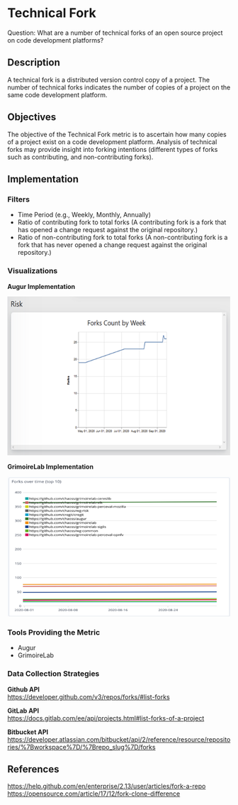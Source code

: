 # Technical Fork
Question: What are a number of technical forks of an open source project on code development platforms?

## Description
A technical fork is a distributed version control copy of a project. The number of technical forks indicates the number of copies of a project on the same code development platform.

## Objectives
The objective of the Technical Fork metric is to ascertain how many copies of a project exist on a code development platform. Analysis of technical forks may provide insight into forking intentions (different types of forks such as contributing, and non-contributing forks).

## Implementation

### Filters
* Time Period (e.g., Weekly, Monthly, Annually)  
* Ratio of contributing fork to total forks (A contributing fork is a fork that has opened a change request against the original repository.)  
* Ratio of non-contributing fork to total forks (A non-contributing fork is a fork that has never opened a change request against the original repository.)  

### Visualizations
**Augur Implementation**

![Augur Implementation](images/technical-fork_augur-fork.png)

**GrimoireLab Implementation**  

![GrimoireLab Implementation](images/technical-fork_grimoirelab-fork.png)

### Tools Providing the Metric  
* Augur  
* GrimoireLab  

### Data Collection Strategies
**Github API**  
https://developer.github.com/v3/repos/forks/#list-forks

**GitLab API**  
https://docs.gitlab.com/ee/api/projects.html#list-forks-of-a-project

**Bitbucket API**  
https://developer.atlassian.com/bitbucket/api/2/reference/resource/repositories/%7Bworkspace%7D/%7Brepo_slug%7D/forks

## References
https://help.github.com/en/enterprise/2.13/user/articles/fork-a-repo
https://opensource.com/article/17/12/fork-clone-difference
